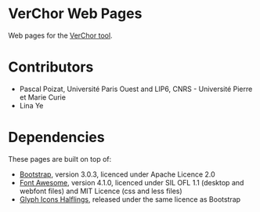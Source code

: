 VerChor Web Pages
=================

Web pages for the [VerChor tool](http://pagesperso-systeme.lip6.fr/Pascal.Poizat/VerChor/).

Contributors
============

- Pascal Poizat, Université Paris Ouest and LIP6, CNRS - Université Pierre et Marie Curie
- Lina Ye

Dependencies
============

These pages are built on top of:
- [Bootstrap](http://getbootstrap.com/), version 3.0.3, licenced under Apache Licence 2.0
- [Font Awesome](http://fortawesome.github.io/Font-Awesome/), version 4.1.0, licenced under SIL OFL 1.1 (desktop and webfont files) and MIT Licence (css and less files)
- [Glyph Icons Halflings](http://glyphicons.com/), released under the same licence as Bootstrap


